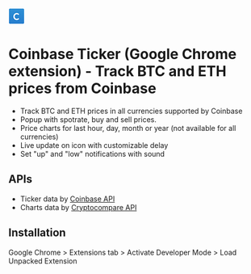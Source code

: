 ![alt tag](https://raw.githubusercontent.com/BobRazowsky/coinbaseTicker/master/img/icon.png)

# Coinbase Ticker (Google Chrome extension) - Track BTC and ETH prices from Coinbase

* Track BTC and ETH prices in all currencies supported by Coinbase
* Popup with spotrate, buy and sell prices.
* Price charts for last hour, day, month or year (not available for all currencies)
* Live update on icon with customizable delay
* Set "up" and "low" notifications with sound

## APIs

* Ticker data by [Coinbase API]
* Charts data by [Cryptocompare API]

## Installation

Google Chrome > Extensions tab > Activate Developer Mode > Load Unpacked Extension

[Coinbase API]: https://developers.coinbase.com/api/v2
[Cryptocompare API]: https://www.cryptocompare.com/api/